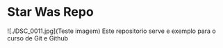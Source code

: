 # Star Was Repo

![./DSC_0011.jpg](Teste imagem)
Este repositorio serve e exemplo para o curso de Git e Github

